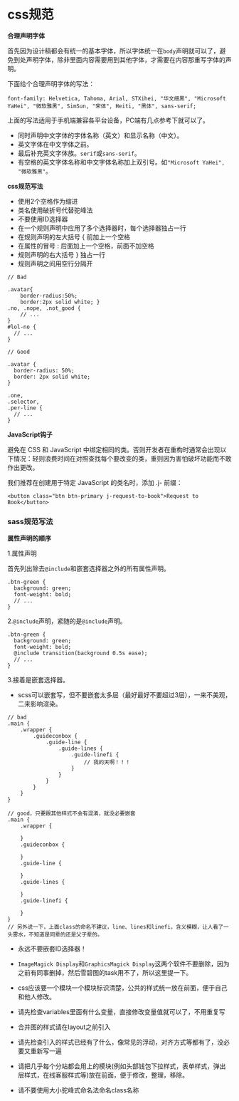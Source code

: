 # css规范

**合理声明字体**

首先因为设计稿都会有统一的基本字体，所以字体统一在`body`声明就可以了，避免到处声明字体，除非里面内容需要用到其他字体，才需要在内容那重写字体的声明。

下面给个合理声明字体的写法：
```
font-family: Helvetica, Tahoma, Arial, STXihei, "华文细黑", "Microsoft YaHei", "微软雅黑", SimSun, "宋体", Heiti, "黑体", sans-serif;
```

上面的写法适用于手机端兼容各平台设备，PC端有几点参考下就可以了。

* 同时声明中文字体的字体名称（英文）和显示名称（中文）。
* 英文字体在中文字体之前。
* 最后补充英文字体族。`serif`或`sans-serif`。
* 有空格的英文字体名称和中文字体名称加上双引号。如`"Microsoft YaHei", "微软雅黑"`。

**css规范写法**

* 使用2个空格作为缩进
* 类名使用破折号代替驼峰法
* 不要使用ID选择器
* 在一个规则声明中应用了多个选择器时，每个选择器独占一行
* 在规则声明的左大括号 { 前加上一个空格
* 在属性的冒号 : 后面加上一个空格，前面不加空格
* 规则声明的右大括号 } 独占一行
* 规则声明之间用空行分隔开

```
// Bad

.avatar{
    border-radius:50%;
    border:2px solid white; }
.no, .nope, .not_good {
    // ...
}
#lol-no {
  // ...
}

// Good

.avatar {
  border-radius: 50%;
  border: 2px solid white;
}

.one,
.selector,
.per-line {
  // ...
}
```

**JavaScript钩子**

避免在 CSS 和 JavaScript 中绑定相同的类。否则开发者在重构时通常会出现以下情况：轻则浪费时间在对照查找每个要改变的类，重则因为害怕破坏功能而不敢作出更改。

我们推荐在创建用于特定 JavaScript 的类名时，添加 .j- 前缀：
```
<button class="btn btn-primary j-request-to-book">Request to Book</button>
```

### sass规范写法

**属性声明的顺序**

1.属性声明

首先列出除去`@include`和嵌套选择器之外的所有属性声明。

```
.btn-green {
  background: green;
  font-weight: bold;
  // ...
}
```

2.`@include`声明，紧随的是`@include`声明。

```
.btn-green {
  background: green;
  font-weight: bold;
  @include transition(background 0.5s ease);
  // ...
}
```

3.接着是嵌套选择器。

* scss可以嵌套写，但不要嵌套太多层（最好最好不要超过3层），一来不美观，二来影响渲染。

```
// bad
.main {
    .wrapper {
        .guideconbox {
            .guide-line {
                .guide-lines {
                    .guide-linefi {
                        // 我的天啊！！！
                    }
                }
            }
        }
    }
}

// good，只要跟其他样式不会有混淆，就没必要嵌套
.main {
    .wrapper {

    }
    .guideconbox {

    }
    .guide-line {

    }
    .guide-lines {

    }
    .guide-linefi {

    }
}
// 另外说一下，上面class的命名不建议，line、lines和linefi，含义模糊，让人看了一头雾水，不知道是同辈的还是父子辈的。
```
* 永远不要嵌套ID选择器！

* `ImageMagick Display`和`GraphicsMagick Display`这两个软件不要删除，因为之前有同事删掉，然后雪碧图的task用不了，所以这里提一下。

* css应该要一个模块一个模块标识清楚，公共的样式统一放在前面，便于自己和他人修改。

* 请先检查variables里面有什么变量，直接修改变量值就可以了，不用重复写

* 合并图的样式请在layout之前引入

* 请先检查引入的样式已经有了什么，像常见的浮动，对齐方式等都有了，没必要又重新写一遍

* 请把几乎每个分站都会用上的模块(例如头部钱包下拉样式，表单样式，弹出层样式，在线客服样式等)放在前面，便于修改，整理，移除。

* 请不要使用大小驼峰式命名法命名class名称
